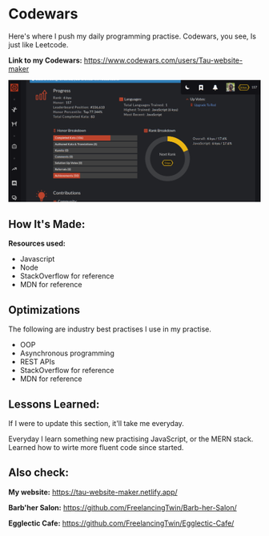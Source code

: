 # Codewars
Here's where I push my daily programming practise. Codewars, you see, Is just like Leetcode.

**Link to my Codewars:** https://www.codewars.com/users/Tau-website-maker

![Landing page screenshot](https://github.com/FreelancingTwin/codewars-kata/blob/main/Screenshot_2022-07-28%20Tau-website-maker%20Codewars.png)

## How It's Made:

**Resources used:** 
<ul>
    <li>Javascript</li>
    <li>Node</li>
    <li>StackOverflow for reference</li>
    <li>MDN for reference</li>
</ul>

## Optimizations

The following are industry best practises I use in my practise.

<ul>
    <li>OOP</li>
    <li>Asynchronous programming</li>
    <li>REST APIs</li>
    <li>StackOverflow for reference</li>
    <li>MDN for reference</li>
</ul>


## Lessons Learned:

If I were to update this section, it'll take me everyday.

Everyday I learn something new practising JavaScript, or the MERN stack. Learned how to wirte more fluent code since started.
## Also check: 

**My website:** https://tau-website-maker.netlify.app/
 
**Barb'her Salon:** https://github.com/FreelancingTwin/Barb-her-Salon/

**Egglectic Cafe:** https://github.com/FreelancingTwin/Egglectic-Cafe/
<!-- **Twitter Battle:** https://github.com/alecortega/twitter-battle

**Patch Panel:** https://github.com/alecortega/patch-panel -->




